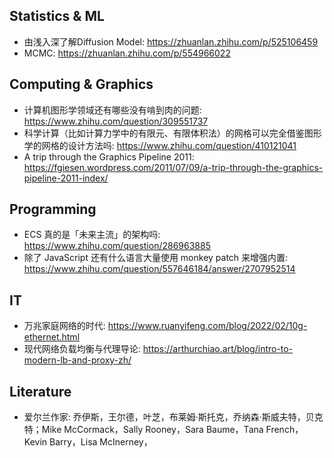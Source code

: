 ## Statistics & ML

- 由浅入深了解Diffusion Model: https://zhuanlan.zhihu.com/p/525106459
- MCMC: https://zhuanlan.zhihu.com/p/554966022

## Computing & Graphics

- 计算机图形学领域还有哪些没有啃到肉的问题: https://www.zhihu.com/question/309551737
- 科学计算（比如计算力学中的有限元、有限体积法）的网格可以完全借鉴图形学的网格的设计方法吗: https://www.zhihu.com/question/410121041
- A trip through the Graphics Pipeline 2011: https://fgiesen.wordpress.com/2011/07/09/a-trip-through-the-graphics-pipeline-2011-index/

## Programming

- ECS 真的是「未来主流」的架构吗: https://www.zhihu.com/question/286963885
- 除了 JavaScript 还有什么语言大量使用 monkey patch 来增强内置: https://www.zhihu.com/question/557646184/answer/2707952514

## IT

- 万兆家庭网络的时代: https://www.ruanyifeng.com/blog/2022/02/10g-ethernet.html
- 现代网络负载均衡与代理导论: https://arthurchiao.art/blog/intro-to-modern-lb-and-proxy-zh/

## Literature

- 爱尔兰作家: 乔伊斯，王尔德，叶芝，布莱姆·斯托克，乔纳森·斯威夫特，贝克特；Mike McCormack，Sally Rooney，Sara Baume，Tana French，Kevin Barry，Lisa McInerney，

